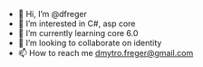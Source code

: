 - 👋 Hi, I’m @dfreger
- 👀 I’m interested in C#, asp core
- 🌱 I’m currently learning core 6.0
- 💞️ I’m looking to collaborate on identity
- 📫 How to reach me dmytro.freger@gmail.com

<!---
dfreger/dfreger is a ✨ special ✨ repository because its `README.md` (this file) appears on your GitHub profile.
You can click the Preview link to take a look at your changes.
--->
